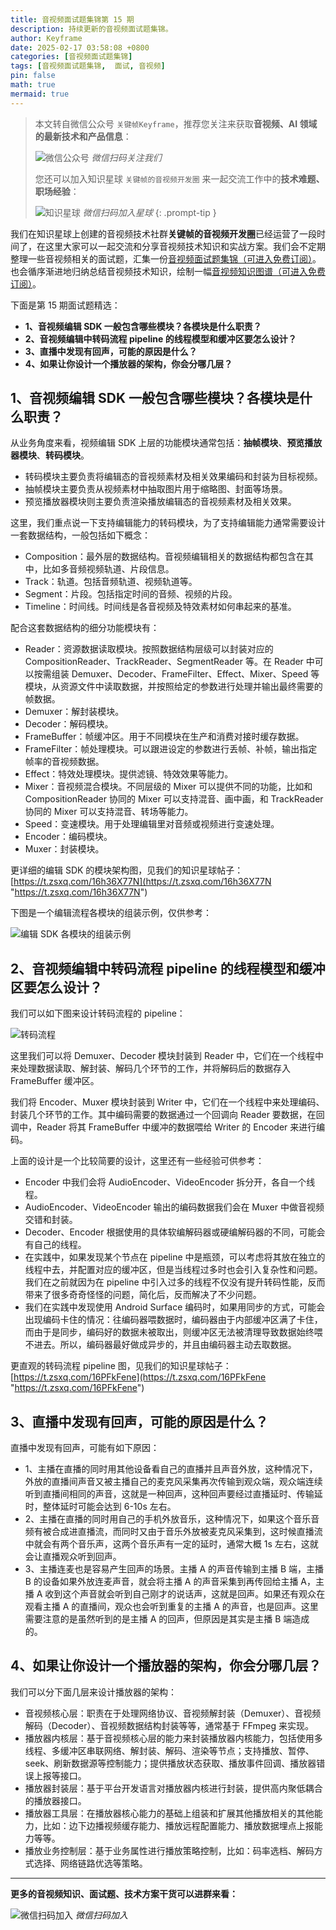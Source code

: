```yaml
---
title: 音视频面试题集锦第 15 期
description: 持续更新的音视频面试题集锦。
author: Keyframe
date: 2025-02-17 03:58:08 +0800
categories: [音视频面试题集锦]
tags: [音视频面试题集锦,  面试, 音视频]
pin: false
math: true
mermaid: true
---
```


> 本文转自微信公众号 `关键帧Keyframe`，推荐您关注来获取**音视频、AI 领域的最新技术和产品信息**：
>
>![微信公众号](assets/img/keyframe-mp.jpg)
>_微信扫码关注我们_
>
>您还可以加入知识星球 `关键帧的音视频开发圈` 来一起交流工作中的**技术难题、职场经验**：
>
>![知识星球](assets/img/keyframe-zsxq.png)
>_微信扫码加入星球_
{: .prompt-tip }

我们在知识星球上创建的音视频技术社群**关键帧的音视频开发圈**已经运营了一段时间了，在这里大家可以一起交流和分享音视频技术知识和实战方案。我们会不定期整理一些音视频相关的面试题，汇集一份[音视频面试题集锦（可进入免费订阅）](https://mp.weixin.qq.com/mp/appmsgalbum?__biz=MjM5MTkxOTQyMQ==&action=getalbum&album_id=2380776196751425539#wechat_redirect)。也会循序渐进地归纳总结音视频技术知识，绘制一幅[音视频知识图谱（可进入免费订阅）](https://mp.weixin.qq.com/mp/appmsgalbum?__biz=MjM5MTkxOTQyMQ==&action=getalbum&album_id=2349658423078092802#wechat_redirect)。

下面是第 15 期面试题精选：


- **1、音视频编辑 SDK 一般包含哪些模块？各模块是什么职责？**
- **2、音视频编辑中转码流程 pipeline 的线程模型和缓冲区要怎么设计？**
- **3、直播中发现有回声，可能的原因是什么？**
- **4、如果让你设计一个播放器的架构，你会分哪几层？**




## 1、音视频编辑 SDK 一般包含哪些模块？各模块是什么职责？

从业务角度来看，视频编辑 SDK 上层的功能模块通常包括：**抽帧模块**、**预览播放器模块**、**转码模块**。

- 转码模块主要负责将编辑态的音视频素材及相关效果编码和封装为目标视频。
- 抽帧模块主要负责从视频素材中抽取图片用于缩略图、封面等场景。
- 预览播放器模块则主要负责渲染播放编辑态的音视频素材及相关效果。

这里，我们重点说一下支持编辑能力的转码模块，为了支持编辑能力通常需要设计一套数据结构，一般包括如下概念：

- Composition：最外层的数据结构。音视频编辑相关的数据结构都包含在其中，比如多音频视频轨道、片段信息。
- Track：轨道。包括音频轨道、视频轨道等。
- Segment：片段。包括指定时间的音频、视频的片段。
- Timeline：时间线。时间线是各音视频及特效素材如何串起来的基准。

配合这套数据结构的细分功能模块有：

- Reader：资源数据读取模块。按照数据结构层级可以封装对应的 CompositionReader、TrackReader、SegmentReader 等。在 Reader 中可以按需组装 Demuxer、Decoder、FrameFilter、Effect、Mixer、Speed 等模块，从资源文件中读取数据，并按照给定的参数进行处理并输出最终需要的帧数据。
- Demuxer：解封装模块。
- Decoder：解码模块。
- FrameBuffer：帧缓冲区。用于不同模块在生产和消费对接时缓存数据。
- FrameFilter：帧处理模块。可以跟进设定的参数进行丢帧、补帧，输出指定帧率的音视频数据。
- Effect：特效处理模块。提供滤镜、特效效果等能力。
- Mixer：音视频混合模块。不同层级的 Mixer 可以提供不同的功能，比如和 CompositionReader 协同的 Mixer 可以支持混音、画中画，和 TrackReader 协同的 Mixer 可以支持混音、转场等能力。
- Speed：变速模块。用于处理编辑里对音频或视频进行变速处理。
- Encoder：编码模块。
- Muxer：封装模块。



更详细的编辑 SDK 的模块架构图，见我们的知识星球帖子：[https://t.zsxq.com/16h36X77N](https://t.zsxq.com/16h36X77N "https://t.zsxq.com/16h36X77N")



下图是一个编辑流程各模块的组装示例，仅供参考：

![编辑 SDK 各模块的组装示例](assets/resource/av-interview-qa/edit-sdk-modules.png)






## 2、音视频编辑中转码流程 pipeline 的线程模型和缓冲区要怎么设计？

 
我们可以如下图来设计转码流程的 pipeline：

![转码流程](assets/resource/av-interview-qa/transcode-pipeline.png)


这里我们可以将 Demuxer、Decoder 模块封装到 Reader 中，它们在一个线程中来处理数据读取、解封装、解码几个环节的工作，并将解码后的数据存入 FrameBuffer 缓冲区。

我们将 Encoder、Muxer 模块封装到 Writer 中，它们在一个线程中来处理编码、封装几个环节的工作。其中编码需要的数据通过一个回调向 Reader 要数据，在回调中，Reader 将其 FrameBuffer 中缓冲的数据喂给 Writer 的 Encoder 来进行编码。

上面的设计是一个比较简要的设计，这里还有一些经验可供参考：

- Encoder 中我们会将 AudioEncoder、VideoEncoder 拆分开，各自一个线程。
- AudioEncoder、VideoEncoder 输出的编码数据我们会在 Muxer 中做音视频交错和封装。
- Decoder、Encoder 根据使用的具体软编解码器或硬编解码器的不同，可能会有自己的线程。
- 在实践中，如果发现某个节点在 pipeline 中是瓶颈，可以考虑将其放在独立的线程中去，并配置对应的缓冲区，但是当线程过多时也会引入复杂性和问题。我们在之前就因为在 pipeline 中引入过多的线程不仅没有提升转码性能，反而带来了很多奇奇怪怪的问题，简化后，反而解决了不少问题。
- 我们在实践中发现使用 Android Surface 编码时，如果用同步的方式，可能会出现编码卡住的情况：往编码器喂数据时，编码器由于内部缓冲区满了卡住，而由于是同步，编码好的数据未被取出，则缓冲区无法被清理导致数据始终喂不进去。所以，编码器最好做成异步的，并且由编码器主动去取数据。


更直观的转码流程 pipeline 图，见我们的知识星球帖子：[https://t.zsxq.com/16PFkFene](https://t.zsxq.com/16PFkFene "https://t.zsxq.com/16PFkFene")




## 3、直播中发现有回声，可能的原因是什么？

直播中发现有回声，可能有如下原因：

- 1、主播在直播的同时用其他设备看自己的直播并且声音外放，这种情况下，外放的直播间声音又被主播自己的麦克风采集再次传输到观众端，观众端连续听到直播间相同的声音，这就是一种回声，这种回声要经过直播延时、传输延时，整体延时可能会达到 6-10s 左右。
- 2、主播在直播的同时用自己的手机外放音乐，这种情况下，如果这个音乐音频有被合成进直播流，而同时又由于音乐外放被麦克风采集到，这时候直播流中就会有两个音乐声，这两个音乐声有一定的延时，通常大概 1s 左右，这就会让直播观众听到回声。
- 3、主播连麦也是容易产生回声的场景。主播 A 的声音传输到主播 B 端，主播 B 的设备如果外放连麦声音，就会将主播 A 的声音采集到再传回给主播 A，主播 A 收到这个声音就会听到自己刚才的说话声，这就是回声。如果还有观众在观看主播 A 的直播间，观众也会听到重复的主播 A 的声音，也是回声。这里需要注意的是虽然听到的是主播 A 的回声，但原因是其实是主播 B 端造成的。






## 4、如果让你设计一个播放器的架构，你会分哪几层？

我们可以分下面几层来设计播放器的架构：

- 音视频核心层：职责在于处理网络协议、音视频解封装（Demuxer）、音视频解码（Decoder）、音视频数据结构封装等等，通常基于 FFmpeg 来实现。
- 播放器内核层：基于音视频核心层的能力来封装播放器内核能力，包括使用多线程、多缓冲区串联网络、解封装、解码、渲染等节点；支持播放、暂停、seek、刷新数据源等控制能力；提供播放状态获取、播放事件回调、播放器错误上报等接口。
- 播放器封装层：基于平台开发语言对播放器内核进行封装，提供高内聚低耦合的播放器接口。
- 播放器工具层：在播放器核心能力的基础上组装和扩展其他播放相关的其他能力，比如：边下边播视频缓存能力、播放远程配置能力、播放数据埋点上报能力等等。
- 播放业务控制层：基于业务属性进行播放策略控制，比如：码率选档、解码方式选择、网络链路优选等策略。






<!--  
https://www.nxrte.com/jishu/11893.html
-->



---

**更多的音视频知识、面试题、技术方案干货可以进群来看：**

![微信扫码加入](assets/img/keyframe-zsxq.png)
_微信扫码加入_



